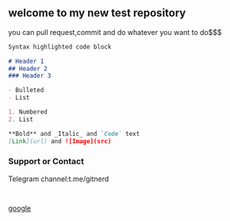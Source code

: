## welcome to my new test repository

  you can pull request,commit and do whatever you want to do$$$

```markdown
Syntax highlighted code block

# Header 1
## Header 2
### Header 3

- Bulleted
- List

1. Numbered
2. List

**Bold** and _Italic_ and `Code` text
[Link](url) and ![Image](src)
```


### Support or Contact
 
 Telegram channel:t.me/gitnerd
 ```


 ```
 [google](google.com)
 

